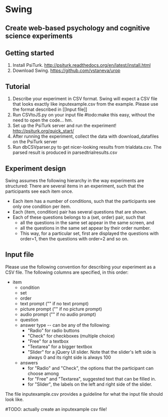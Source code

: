 Swing
=====
Create web-based psychology and cognitive science experiments
---------

Getting started
--------
1. Install PsiTurk. http://psiturk.readthedocs.org/en/latest/install.html
2. Download Swing. https://github.com/vstaneva/urop

Tutorial
-------
1. Describe your experiment in CSV format. Swing will expect a CSV file that looks exactly like inputexample.csv from the example. Please use the format described in [[Input file]]
2. Run CSVtoJS.py on your input file #todo:make this easy, without the need to open the code... hm.
3. Set up the PsiTurk server and run the experiment! http://psiturk.org/quick_start/
4. After running the experiment, collect the data with download_datafiles on the PsiTurk server
5. Run dbCSVparser.py to get nicer-looking results from trialdata.csv. The parsed result is produced in parsedtrialresults.csv

Experiment design
--------
Swing assumes the following hierarchy in the way experiments are structured:
There are several items in an experiment, such that the participants see each item once.
* Each item has a number of conditions, such that the participants see only one condition per item.
* Each (item, condition) pair has several questions that are shown.
* Each of these questions belongs to a (set, order) pair, such that
    * all the questions in the same set appear in the same screen, and
    * all the questions in the same set appear by their order number.
    * This way, for a particular set, first are displayed the questions with order=1, then the questions with order=2 and so on.

Input file
--------
Please use the following convention for describing your experiment as a CSV file.
The following columns are specified, in this order:
* item
	 * condition
	 * set
	 * order
	 * text prompt ("" if no text prompt)
	 * picture prompt ("" if no picture prompt)
	 * audio prompt ("" if no audio prompt)
	 * question<br>
	 * answer type -- can be any of the following:
	     * "Radio" for radio buttons
	     * "Check" for checkboxes (multiple choice)
	     * "Free" for a textbox
	     * "Textarea" for a bigger textbox
	     * "Slider" for a jQuery UI slider. Note that the slider's left side is always 0 and its right side is always 100<br>
	 * answers
	     * for "Radio" and "Check", the options that the participant can choose among<br>
	     * for "Free" and "Textarea", suggested text that can be filled in.<br>
	     * for "Slider", the labels on the left and right side of the slider.<p>

The file inputexample.csv provides a guideline for what the input file should look like.

#TODO: actually create an inputexample csv file!
